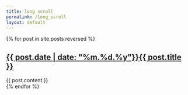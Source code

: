 ```yaml
---
title: long scroll
permalink: /long_scroll
layout: default
---
```

{% for post in site.posts reversed %}
  <h2><a href="{{ post.url }}"><span class="post_date">{{ post.date | date: "%m.%d.%y"}}</span><span class="post_title">{{ post.title }}</span></a></h2>
  {{ post.content }}
  <div style="height: var(--content_margin)"></div>
{% endfor %}
